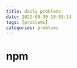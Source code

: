 ```yaml
---
title: daily problems
date: 2022-08-30 18:53:14
tags: [problems]
categories: problems
---
```


# npm

> 
